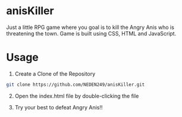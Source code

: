# anisKiller
Just a little RPG game where you goal is to kill the Angry Anis who is threatening the town. Game is built using CSS, HTML and JavaScript. 

# Usage
1. Create a Clone of the Repository
```bash
git clone https://github.com/NEDEN249/anisKiller.git
```

2. Open the index.html file by double-clicking the file

3. Try your best to defeat Angry Anis!!
